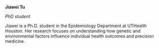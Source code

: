 **Jiawei Tu**

_PhD student_

Jiawei is a Ph.D. student in the Epidemiology Department at UTHealth Houston. Her research focuses on understanding how genetic and environmental factors influence individual health outcomes and precision medicine.
